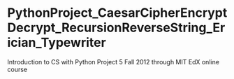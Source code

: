 PythonProject_CaesarCipherEncryptDecrypt_RecursionReverseString_Erician_Typewriter
==================================================================================

Introduction to CS with Python Project 5 Fall 2012 through MIT EdX online course
